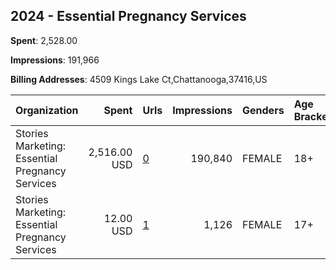 ## 2024 - Essential Pregnancy Services 
**Spent**: 2,528.00

**Impressions**: 191,966

**Billing Addresses**: 4509 Kings Lake Ct,Chattanooga,37416,US

|Organization|Spent|Urls|Impressions|Genders|Age Brackets|Country Codes|
|:---|---:|:---|---:|:---|:---|:---|
|Stories Marketing: Essential Pregnancy Services|2,516.00 USD|[0](https://www.snap.com/political-ads/asset/5ae2c34106d802efdefbd7ff41bfb43c89908e200ab4be46b69ea2dc00ae69b7?mediaType=mp4)|190,840|FEMALE|18+|united states|
|Stories Marketing: Essential Pregnancy Services|12.00 USD|[1](https://www.snap.com/political-ads/asset/f99241350349b80e06bf4e5afd916661c2ae60a539160f51547c7ff252d62ec4?mediaType=mp4)|1,126|FEMALE|17+|united states|
